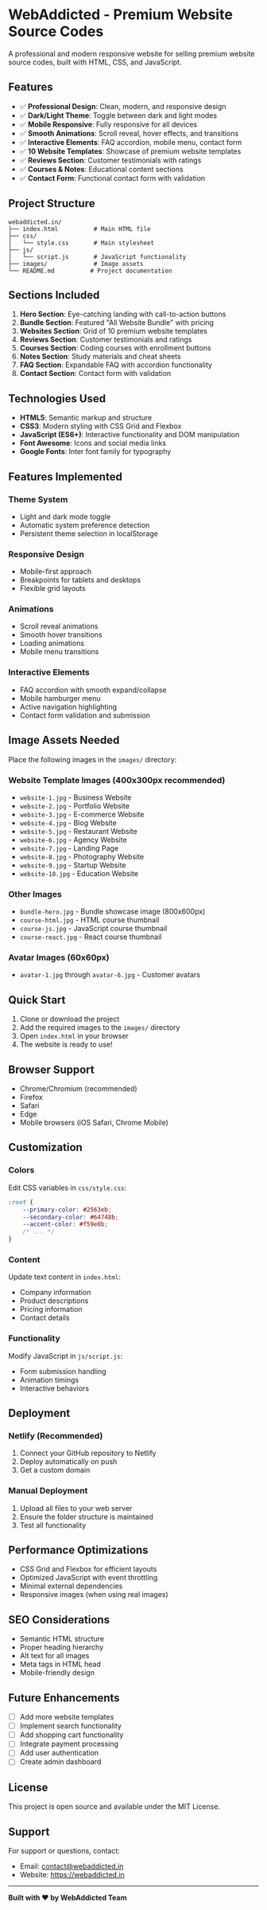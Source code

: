 # WebAddicted - Premium Website Source Codes

A professional and modern responsive website for selling premium website source codes, built with HTML, CSS, and JavaScript.

## Features

- ✅ **Professional Design**: Clean, modern, and responsive design
- ✅ **Dark/Light Theme**: Toggle between dark and light modes
- ✅ **Mobile Responsive**: Fully responsive for all devices
- ✅ **Smooth Animations**: Scroll reveal, hover effects, and transitions
- ✅ **Interactive Elements**: FAQ accordion, mobile menu, contact form
- ✅ **10 Website Templates**: Showcase of premium website templates
- ✅ **Reviews Section**: Customer testimonials with ratings
- ✅ **Courses & Notes**: Educational content sections
- ✅ **Contact Form**: Functional contact form with validation

## Project Structure

```
webaddicted.in/
├── index.html          # Main HTML file
├── css/
│   └── style.css       # Main stylesheet
├── js/
│   └── script.js       # JavaScript functionality
├── images/             # Image assets
└── README.md          # Project documentation
```

## Sections Included

1. **Hero Section**: Eye-catching landing with call-to-action buttons
2. **Bundle Section**: Featured "All Website Bundle" with pricing
3. **Websites Section**: Grid of 10 premium website templates
4. **Reviews Section**: Customer testimonials and ratings
5. **Courses Section**: Coding courses with enrollment buttons
6. **Notes Section**: Study materials and cheat sheets
7. **FAQ Section**: Expandable FAQ with accordion functionality
8. **Contact Section**: Contact form with validation

## Technologies Used

- **HTML5**: Semantic markup and structure
- **CSS3**: Modern styling with CSS Grid and Flexbox
- **JavaScript (ES6+)**: Interactive functionality and DOM manipulation
- **Font Awesome**: Icons and social media links
- **Google Fonts**: Inter font family for typography

## Features Implemented

### Theme System
- Light and dark mode toggle
- Automatic system preference detection
- Persistent theme selection in localStorage

### Responsive Design
- Mobile-first approach
- Breakpoints for tablets and desktops
- Flexible grid layouts

### Animations
- Scroll reveal animations
- Smooth hover transitions
- Loading animations
- Mobile menu transitions

### Interactive Elements
- FAQ accordion with smooth expand/collapse
- Mobile hamburger menu
- Active navigation highlighting
- Contact form validation and submission

## Image Assets Needed

Place the following images in the `images/` directory:

### Website Template Images (400x300px recommended)
- `website-1.jpg` - Business Website
- `website-2.jpg` - Portfolio Website
- `website-3.jpg` - E-commerce Website
- `website-4.jpg` - Blog Website
- `website-5.jpg` - Restaurant Website
- `website-6.jpg` - Agency Website
- `website-7.jpg` - Landing Page
- `website-8.jpg` - Photography Website
- `website-9.jpg` - Startup Website
- `website-10.jpg` - Education Website

### Other Images
- `bundle-hero.jpg` - Bundle showcase image (800x600px)
- `course-html.jpg` - HTML course thumbnail
- `course-js.jpg` - JavaScript course thumbnail
- `course-react.jpg` - React course thumbnail

### Avatar Images (60x60px)
- `avatar-1.jpg` through `avatar-6.jpg` - Customer avatars

## Quick Start

1. Clone or download the project
2. Add the required images to the `images/` directory
3. Open `index.html` in your browser
4. The website is ready to use!

## Browser Support

- Chrome/Chromium (recommended)
- Firefox
- Safari
- Edge
- Mobile browsers (iOS Safari, Chrome Mobile)

## Customization

### Colors
Edit CSS variables in `css/style.css`:
```css
:root {
    --primary-color: #2563eb;
    --secondary-color: #64748b;
    --accent-color: #f59e0b;
    /* ... */
}
```

### Content
Update text content in `index.html`:
- Company information
- Product descriptions
- Pricing information
- Contact details

### Functionality
Modify JavaScript in `js/script.js`:
- Form submission handling
- Animation timings
- Interactive behaviors

## Deployment

### Netlify (Recommended)
1. Connect your GitHub repository to Netlify
2. Deploy automatically on push
3. Get a custom domain

### Manual Deployment
1. Upload all files to your web server
2. Ensure the folder structure is maintained
3. Test all functionality

## Performance Optimizations

- CSS Grid and Flexbox for efficient layouts
- Optimized JavaScript with event throttling
- Minimal external dependencies
- Responsive images (when using real images)

## SEO Considerations

- Semantic HTML structure
- Proper heading hierarchy
- Alt text for all images
- Meta tags in HTML head
- Mobile-friendly design

## Future Enhancements

- [ ] Add more website templates
- [ ] Implement search functionality
- [ ] Add shopping cart functionality
- [ ] Integrate payment processing
- [ ] Add user authentication
- [ ] Create admin dashboard

## License

This project is open source and available under the MIT License.

## Support

For support or questions, contact:
- Email: contact@webaddicted.in
- Website: https://webaddicted.in

---

**Built with ❤️ by WebAddicted Team**
